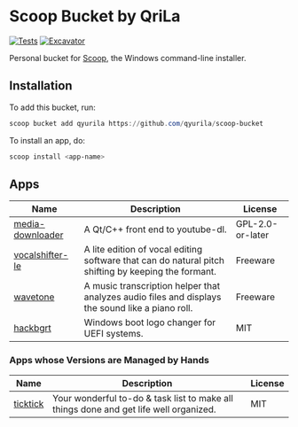 # Scoop Bucket by QriLa

[![Tests](https://github.com/qyurila/scoop-bucket/actions/workflows/ci.yml/badge.svg)](https://github.com/qyurila/scoop-bucket/actions/workflows/ci.yml) [![Excavator](https://github.com/qyurila/scoop-bucket/actions/workflows/excavator.yml/badge.svg)](https://github.com/qyurila/scoop-bucket/actions/workflows/excavator.yml)

Personal bucket for [Scoop](https://scoop.sh), the Windows command-line installer.

## Installation

To add this bucket, run:

```ps1
scoop bucket add qyurila https://github.com/qyurila/scoop-bucket
```

To install an app, do:

```ps1
scoop install <app-name>
```

## Apps

|Name|Description|License|
|----|-----------|-------|
|[media-downloader](https://github.com/mhogomchungu/media-downloader)|A Qt/C++ front end to youtube-dl.|GPL-2.0-or-later|
|[vocalshifter-le](http://ackiesound.ifdef.jp/download.html#vs)|A lite edition of vocal editing software that can do natural pitch shifting by keeping the formant.|Freeware|
|[wavetone](http://ackiesound.ifdef.jp/download.html#wt)|A music transcription helper that analyzes audio files and displays the sound like a piano roll.|Freeware|
|[hackbgrt](https://github.com/Metabolix/HackBGRT)|Windows boot logo changer for UEFI systems.|MIT|

### Apps whose Versions are Managed by Hands

|Name|Description|License|
|----|-----------|-------|
|[ticktick](https://ticktick.com/home)|Your wonderful to-do & task list to make all things done and get life well organized.|MIT|
